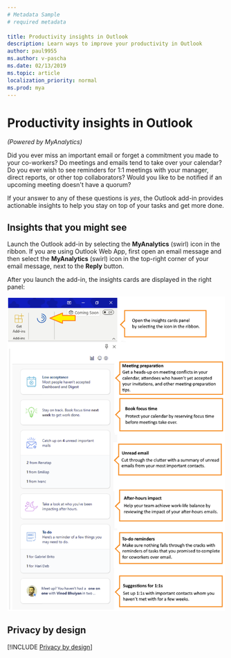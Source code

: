 ```yaml
---
# Metadata Sample
# required metadata

title: Productivity insights in Outlook
description: Learn ways to improve your productivity in Outlook 
author: paul9955
ms.author: v-pascha
ms.date: 02/13/2019
ms.topic: article
localization_priority: normal 
ms.prod: mya
---
```


# Productivity insights in Outlook

_(Powered by MyAnalytics)_

Did you ever miss an important email or forget a commitment you made to your co-workers? Do meetings and emails tend to take over your calendar? Do you ever wish to see reminders for 1:1 meetings with your manager, direct reports, or other top collaborators? Would you like to be notified if an upcoming meeting doesn't have a quorum?

If your answer to any of these questions is _yes_, the Outlook add-in provides actionable insights to help you stay on top of your tasks and get more done.

## Insights that you might see

Launch the Outlook add-in by selecting the **MyAnalytics** (swirl) icon in the ribbon. If you are using Outlook Web App, first open an email message and then select the **MyAnalytics** (swirl) icon in the top-right corner of your email message, next to the **Reply** button.

After you launch the add-in, the insights cards are displayed in the right panel:

![Insights panel](../../images/mya/overview/cards-panel-16.png)

## Privacy by design

[!INCLUDE [Privacy by design](../includes/privacy-by-design.md)]
